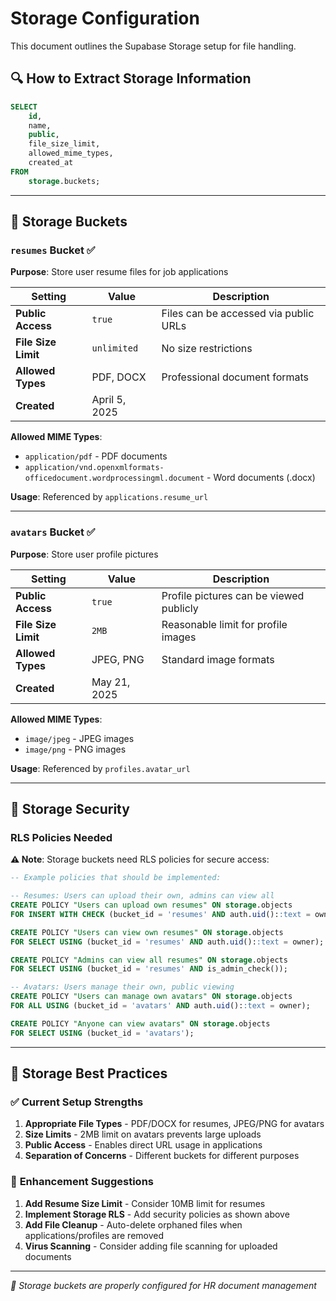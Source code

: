 # Storage Configuration

This document outlines the Supabase Storage setup for file handling.

## 🔍 How to Extract Storage Information

```sql
SELECT
    id,
    name,
    public,
    file_size_limit,
    allowed_mime_types,
    created_at
FROM
    storage.buckets;
```

---

## 📁 Storage Buckets

### `resumes` Bucket ✅

**Purpose**: Store user resume files for job applications

| Setting             | Value         | Description                           |
| ------------------- | ------------- | ------------------------------------- |
| **Public Access**   | `true`        | Files can be accessed via public URLs |
| **File Size Limit** | `unlimited`   | No size restrictions                  |
| **Allowed Types**   | PDF, DOCX     | Professional document formats         |
| **Created**         | April 5, 2025 |                                       |

**Allowed MIME Types**:

- `application/pdf` - PDF documents
- `application/vnd.openxmlformats-officedocument.wordprocessingml.document` - Word documents (.docx)

**Usage**: Referenced by `applications.resume_url`

---

### `avatars` Bucket ✅

**Purpose**: Store user profile pictures

| Setting             | Value        | Description                             |
| ------------------- | ------------ | --------------------------------------- |
| **Public Access**   | `true`       | Profile pictures can be viewed publicly |
| **File Size Limit** | `2MB`        | Reasonable limit for profile images     |
| **Allowed Types**   | JPEG, PNG    | Standard image formats                  |
| **Created**         | May 21, 2025 |                                         |

**Allowed MIME Types**:

- `image/jpeg` - JPEG images
- `image/png` - PNG images

**Usage**: Referenced by `profiles.avatar_url`

---

## 🔐 Storage Security

### RLS Policies Needed

**⚠️ Note**: Storage buckets need RLS policies for secure access:

```sql
-- Example policies that should be implemented:

-- Resumes: Users can upload their own, admins can view all
CREATE POLICY "Users can upload own resumes" ON storage.objects
FOR INSERT WITH CHECK (bucket_id = 'resumes' AND auth.uid()::text = owner);

CREATE POLICY "Users can view own resumes" ON storage.objects
FOR SELECT USING (bucket_id = 'resumes' AND auth.uid()::text = owner);

CREATE POLICY "Admins can view all resumes" ON storage.objects
FOR SELECT USING (bucket_id = 'resumes' AND is_admin_check());

-- Avatars: Users manage their own, public viewing
CREATE POLICY "Users can manage own avatars" ON storage.objects
FOR ALL USING (bucket_id = 'avatars' AND auth.uid()::text = owner);

CREATE POLICY "Anyone can view avatars" ON storage.objects
FOR SELECT USING (bucket_id = 'avatars');
```

---

## 💾 Storage Best Practices

### ✅ **Current Setup Strengths**

1. **Appropriate File Types** - PDF/DOCX for resumes, JPEG/PNG for avatars
2. **Size Limits** - 2MB limit on avatars prevents large uploads
3. **Public Access** - Enables direct URL usage in applications
4. **Separation of Concerns** - Different buckets for different purposes

### 🚀 **Enhancement Suggestions**

1. **Add Resume Size Limit** - Consider 10MB limit for resumes
2. **Implement Storage RLS** - Add security policies as shown above
3. **Add File Cleanup** - Auto-delete orphaned files when applications/profiles are removed
4. **Virus Scanning** - Consider adding file scanning for uploaded documents

---

_📝 Storage buckets are properly configured for HR document management_
